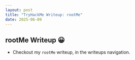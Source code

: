 ```yaml
---
layout: post
title: "TryHackMe Writeup: rootMe"
date: 2025-06-09
---
```


## rootMe Writeup 😀
- Checkout my `rootMe` writeup, in the writeups navigation.